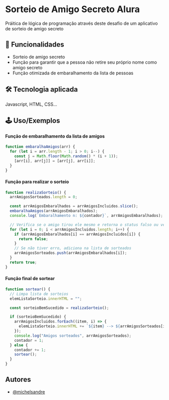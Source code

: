 # Sorteio de Amigo Secreto Alura

Práitica de lógica de programação através deste desafio de um aplicativo de sorteio de amigo secreto

## 🚀 Funcionalidades

- Sorteio de amigo secreto
- Função para garantir que a pessoa não retire seu próprio nome como amigo secreto
- Função otimizada de embaralhamento da lista de pessoas

## 🛠 Tecnologia aplicada

Javascript, HTML, CSS...

## 🕹 Uso/Exemplos

#### Função de embaralhamento da lista de amigos

```javascript
function embaralhaAmigos(arr) {
  for (let i = arr.length - 1; i > 0; i--) {
    const j = Math.floor(Math.random() * (i + 1));
    [arr[i], arr[j]] = [arr[j], arr[i]];
  }
}
```

#### Função para realizar o sorteio

```javascript
function realizaSorteio() {
  arrAmigosSorteados.length = 0;

  const arrAmigosEmbaralhados = arrAmigosIncluidos.slice();
  embaralhaAmigos(arrAmigosEmbaralhados);
  console.log(`Embaralhamento n: ${contador}`, arrAmigosEmbaralhados);

  // Verifica se o amigo tirou ele mesmo e retorna o status falso ou verdadeiro
  for (let i = 0; i < arrAmigosIncluidos.length; i++) {
    if (arrAmigosEmbaralhados[i] == arrAmigosIncluidos[i]) {
      return false;
    }
    // Se não tiver erro, adiciona na lista de sorteados
    arrAmigosSorteados.push(arrAmigosEmbaralhados[i]);
  }
  return true;
}
```

#### Função final de sortear

```javascript
function sortear() {
  // Limpa lista de sorteios
  elemListaSorteio.innerHTML = "";

  const sorteioBemSucedido = realizaSorteio();

  if (sorteioBemSucedido) {
    arrAmigosIncluidos.forEach((item, i) => {
      elemListaSorteio.innerHTML += `${item} --> ${arrAmigosSorteados[i]}<br>`;
    });
    console.log("Amigos sorteados", arrAmigosSorteados);
    contador = 1;
  } else {
    contador += 1;
    sortear();
  }
}
```

## Autores

- [@michelsandre](https://www.github.com/michelsandre)
